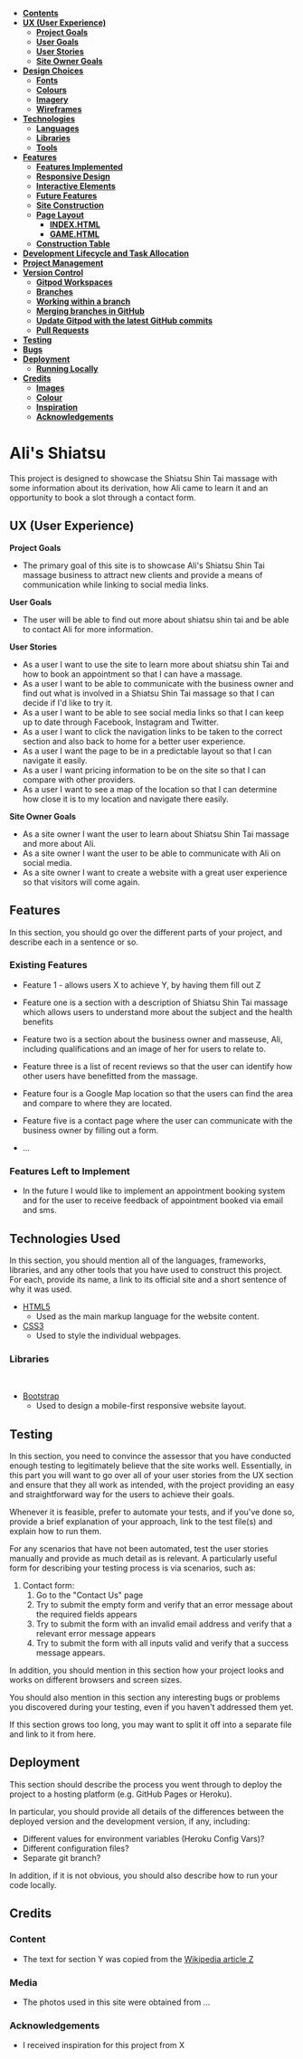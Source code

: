- [**Contents**](#contents)
- [**UX (User Experience)**](#ux-user-experience)
  - [**Project Goals**](#project-goals)
  - [**User Goals**](#user-goals)
  - [**User Stories**](#user-stories)
  - [**Site Owner Goals**](#site-owner-goals)
- [**Design Choices**](#design-choices)
  - [**Fonts**](#fonts)
  - [**Colours**](#colours)
  - [**Imagery**](#imagery)
  - [**Wireframes**](#wireframes)
- [**Technologies**](#technologies)
  - [**Languages**](#languages)
  - [**Libraries**](#libraries)
  - [**Tools**](#tools)
- [**Features**](#features)
  - [**Features Implemented**](#features-implemented)
  - [**Responsive Design**](#responsive-design)
  - [**Interactive Elements**](#interactive-elements)
  - [**Future Features**](#future-features)
  - [**Site Construction**](#site-construction)
  - [**Page Layout**](#page-layout)
    - [**INDEX.HTML**](#indexhtml)
    - [**GAME.HTML**](#gamehtml)
  - [**Construction Table**](#construction-table)
- [**Development Lifecycle and Task Allocation**](#development-lifecycle-and-task-allocation)
- [**Project Management**](#project-management)
- [**Version Control**](#version-control)
    - [**Gitpod Workspaces**](#gitpod-workspaces)
    - [**Branches**](#branches)
    - [**Working within a branch**](#working-within-a-branch)
    - [**Merging branches in GitHub**](#merging-branches-in-github)
    - [**Update Gitpod with the latest GitHub commits**](#update-gitpod-with-the-latest-github-commits)
    - [**Pull Requests**](#pull-requests)
- [**Testing**](#testing)
- [**Bugs**](#bugs)
- [**Deployment**](#deployment)
  - [**Running Locally**](#running-locally)
- [**Credits**](#credits)
  - [**Images**](#images)
  - [**Colour**](#colour)
  - [**Inspiration**](#inspiration)
  - [**Acknowledgements**](#acknowledgements)


# Ali's Shiatsu

This project is designed to showcase the Shiatsu Shin Tai massage with some information about its derivation, how Ali came to learn it and an opportunity to book a slot through a contact form. 

 
## **UX (User Experience)**
 
**Project Goals**
- The primary goal of this site is to showcase Ali's Shiatsu Shin Tai massage business to attract new clients and provide a means of communication while linking to social media links. 

**User Goals**
- The user will be able to find out more about shiatsu shin tai and be able to contact Ali for more information.

**User Stories**

- As a user I want to use the site to learn more about shiatsu shin Tai and how to book an appointment so that I can have a massage.
- As a user I want to be able to communicate with the business owner and find out what is involved in a Shiatsu Shin Tai massage so that I can decide if I'd like to try it. 
- As a user I want to be able to see social media links so that I can keep up to date through Facebook, Instagram and Twitter.
- As a user I want to click the navigation links to be taken to the correct section and also back to home for a better user experience.
- As a user I want the page to be in a predictable layout so that I can navigate it easily.  
- As a user I want pricing information to be on the site so that I can compare with other providers.
- As a user I want to see a map of the location so that I can determine how close it is to my location and navigate there easily.  

**Site Owner Goals** 
- As a site owner I want the user to learn about Shiatsu Shin Tai massage and more about Ali.
- As a site owner I want the user to be able to communicate with Ali on social media.
- As a site owner I want to create a website with a great user experience so that visitors will come again. 

## **Features**

In this section, you should go over the different parts of your project, and describe each in a sentence or so.
 
### **Existing Features**
- Feature 1 - allows users X to achieve Y, by having them fill out Z

- Feature one is a section with a description of Shiatsu Shin Tai massage which allows users to understand more about the subject and the health benefits
- Feature two is a section about the business owner and masseuse, Ali, including qualifications and an image of her for users to relate to. 
- Feature three is a list of recent reviews so that the user can identify how other users have benefitted from the massage.
- Feature four is a Google Map location so that the users can find the area and compare to where they are located.
- Feature five is a contact page where the user can communicate with the business owner by filling out a form.
- ...

### **Features Left to Implement**
- In the future I would like to implement an appointment booking system and for the user to receive feedback of appointment booked via email and sms.

## Technologies Used

In this section, you should mention all of the languages, frameworks, libraries, and any other tools that you have used to construct this project. For each, provide its name, a link to its official site and a short sentence of why it was used.

- [HTML5](https://developer.mozilla.org/en-US/docs/Web/HTML)
  - Used as the main markup language for the website content.
- [CSS3](https://developer.mozilla.org/en-US/docs/Web/CSS)
  - Used to style the individual webpages.

### Libraries
​
- [Bootstrap](https://getbootstrap.com/)
  - Used to design a mobile-first responsive website layout.


## Testing

In this section, you need to convince the assessor that you have conducted enough testing to legitimately believe that the site works well. Essentially, in this part you will want to go over all of your user stories from the UX section and ensure that they all work as intended, with the project providing an easy and straightforward way for the users to achieve their goals.

Whenever it is feasible, prefer to automate your tests, and if you've done so, provide a brief explanation of your approach, link to the test file(s) and explain how to run them.

For any scenarios that have not been automated, test the user stories manually and provide as much detail as is relevant. A particularly useful form for describing your testing process is via scenarios, such as:

1. Contact form:
    1. Go to the "Contact Us" page
    2. Try to submit the empty form and verify that an error message about the required fields appears
    3. Try to submit the form with an invalid email address and verify that a relevant error message appears
    4. Try to submit the form with all inputs valid and verify that a success message appears.

In addition, you should mention in this section how your project looks and works on different browsers and screen sizes.

You should also mention in this section any interesting bugs or problems you discovered during your testing, even if you haven't addressed them yet.

If this section grows too long, you may want to split it off into a separate file and link to it from here.

## Deployment

This section should describe the process you went through to deploy the project to a hosting platform (e.g. GitHub Pages or Heroku).

In particular, you should provide all details of the differences between the deployed version and the development version, if any, including:
- Different values for environment variables (Heroku Config Vars)?
- Different configuration files?
- Separate git branch?

In addition, if it is not obvious, you should also describe how to run your code locally.


## Credits

### Content
- The text for section Y was copied from the [Wikipedia article Z](https://en.wikipedia.org/wiki/Z)

### Media
- The photos used in this site were obtained from ...

### Acknowledgements

- I received inspiration for this project from X